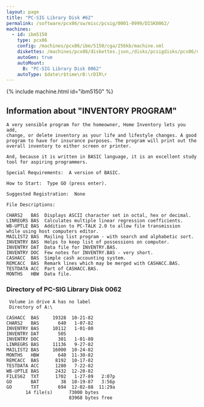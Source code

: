 ```yaml
---
layout: page
title: "PC-SIG Library Disk #62"
permalink: /software/pcx86/sw/misc/pcsig/0001-0999/DISK0062/
machines:
  - id: ibm5150
    type: pcx86
    config: /machines/pcx86/ibm/5150/cga/256kb/machine.xml
    diskettes: /machines/pcx86/diskettes.json,/disks/pcsigdisks/pcx86/diskettes.json
    autoGen: true
    autoMount:
      B: "PC-SIG Library Disk 0062"
    autoType: $date\r$time\rB:\rDIR\r
---
```


{% include machine.html id="ibm5150" %}

## Information about "INVENTORY PROGRAM"

    A very sensible program for the homeowner, Home Inventory lets you add,
    change, or delete inventory as your life and lifestyle changes. A good
    program to have for insurance purposes. The program will print out the
    overall inventory to either screen or printer.
    
    And, because it is written in BASIC language, it is an excellent study
    tool for aspiring programmers.
    
    Special Requirements:  A version of BASIC.
    
    How to Start:  Type GO (press enter).
    
    Suggested Registration:  None
    
    File Descriptions:
    
    CHARS2   BAS  Displays ASCII character set in octal, hex or decimal.
    LINREGRS BAS  Calculates multiple linear regression coefficients.
    WB-UPTLE BAS  Addition to PC-TALK 2.0 to allow file transmission
    while using host computers editor.
    MAILIST2 BAS  Mailing list program - with search and alphabetic sort.
    INVENTRY BAS  Helps to keep list of possessions on computer.
    INVENTRY DAT  Data file for INVENTRY.BAS.
    INVENTRY DOC  Few notes for INVENTRY.BAS - very short.
    CASHACC  BAS  Simple cash accounting system.
    REMCACC  BAS  Remark lines which may be merged with CASHACC.BAS.
    TESTDATA ACC  Part of CASHACC.BAS.
    MONTHS   HBW  Data file.

### Directory of PC-SIG Library Disk 0062

     Volume in drive A has no label
     Directory of A:\

    CASHACC  BAS     19328  10-21-82
    CHARS2   BAS       640   1-07-82
    INVENTRY BAS     10112   1-01-80
    INVENTRY DAT       505
    INVENTRY DOC       301   1-01-80
    LINREGRS BAS     11136   9-27-82
    MAILIST2 BAS     16000  10-24-82
    MONTHS   HBW       640  11-30-82
    REMCACC  BAS      8192  10-17-82
    TESTDATA ACC      1280   7-22-82
    WB-UPTLE BAS      2432  12-20-82
    FILES62  TXT      1702   1-27-89   2:07p
    GO       BAT        38  10-19-87   3:56p
    GO       TXT       694  12-02-88  11:29a
           14 file(s)      73000 bytes
                           83968 bytes free
